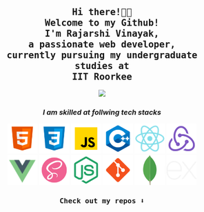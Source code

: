 <h2 align="center"><samp>Hi there!👋🏾 <br>Welcome to my Github! <br> I'm <b>Rajarshi Vinayak</b>,<br> a passionate web developer,<br>currently pursuing my undergraduate studies at<br> IIT Roorkee </samp></h2>

<p align="center">
  <img width="250" src="https://media.giphy.com/media/jIgXf4hgbHCeKiXpvt/giphy.gif">
</p>

<h3 align="center"><i>I am skilled at follwing tech stacks</i></h3>

<p align="center">
<img src="html.png" alt="html" width="70" height="70">
<img src="css.png" alt="css" width="70" height="70">
<img src="javascript.png" alt="javascript" width="70" height="70">
<img src="cpp.png" alt="cpp" width="70" height="70">
<img src="react.png" alt="react" width="70" height="70">
<img src="redux.png" alt="redux" width="70" height="70">
 <br>
<img src="vue.png" alt="vue" width="70" height="70">
<img src="sass.png" alt="sass" width="70" height="70">
<img src="node.png" alt="node" width="70" height="70">
<img src="git.png" alt="git" width="70" height="70">
<img src="mongodb.png" alt="mongodb" width="70" height="70">
<img src="express.js.png" alt="express.js" width="70" height="70">
</p>


<h3 align="center"><samp>
Check out my repos ⬇️  
  </samp>
</h3>

<!-- ![](https://visitor-badge.glitch.me/badge?page_id=ari-hacks.ari-hacks)
 -->
<!--
**ari-hacks/ari-hacks** is a ✨ _special_ ✨ repository because its `README.md` (this file) appears on your GitHub profile.

Here are some ideas to get you started:

- 🔭 I’m currently working on ...
- 🌱 I’m currently learning ...
- 👯 I’m looking to collaborate on ...
- 🤔 I’m looking for help with ...
- 💬 Ask me about ...
- 📫 How to reach me: ...
- 😄 Pronouns: ...
- ⚡ Fun fact: ...
-->
